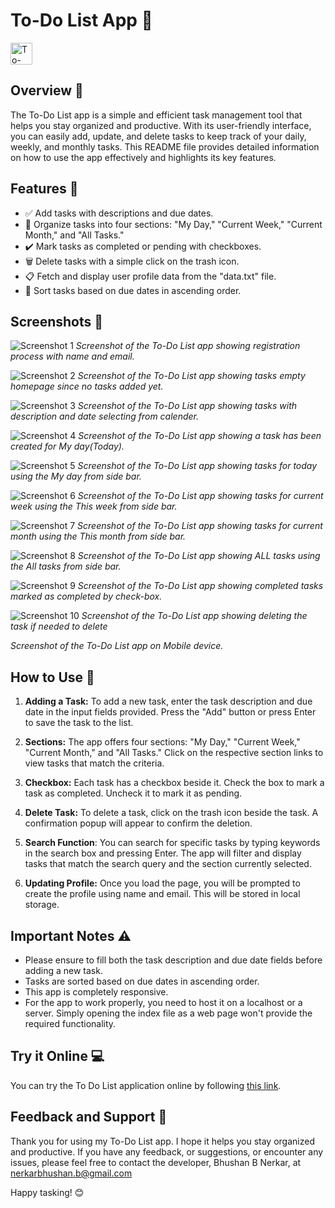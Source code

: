 # To-Do List App 📝

<img src="img/ico.png" alt="To-Do List App" width="35" height="35">

## Overview 🌟

The To-Do List app is a simple and efficient task management tool that helps you stay organized and productive. With its user-friendly interface, you can easily add, update, and delete tasks to keep track of your daily, weekly, and monthly tasks. This README file provides detailed information on how to use the app effectively and highlights its key features.

## Features 🚀

- ✅ Add tasks with descriptions and due dates.
- 📅 Organize tasks into four sections: "My Day," "Current Week," "Current Month," and "All Tasks."
- ✔️ Mark tasks as completed or pending with checkboxes.
- 🗑️ Delete tasks with a simple click on the trash icon.
- 📋 Fetch and display user profile data from the "data.txt" file.
- 🔢 Sort tasks based on due dates in ascending order.

## Screenshots 📸

![Screenshot 1](screenshots/Screenshot_1.png)
_Screenshot of the To-Do List app showing registration process with name and email._

![Screenshot 2](screenshots/Screenshot_2.png)
_Screenshot of the To-Do List app showing tasks empty homepage since no tasks added yet._

![Screenshot 3](screenshots/Screenshot_3.png)
_Screenshot of the To-Do List app showing tasks with description and date selecting from calender._

![Screenshot 4](screenshots/Screenshot_4.png)
_Screenshot of the To-Do List app showing a task has been created for My day(Today)._

![Screenshot 5](screenshots/Screenshot_5.png)
_Screenshot of the To-Do List app showing tasks for today using the My day from side bar._

![Screenshot 6](screenshots/Screenshot_6.png)
_Screenshot of the To-Do List app showing tasks for current week using the This week from side bar._

![Screenshot 7](screenshots/Screenshot_7.png)
_Screenshot of the To-Do List app showing tasks for current month using the This month from side bar._

![Screenshot 8](screenshots/Screenshot_8.png)
_Screenshot of the To-Do List app showing ALL tasks using the All tasks from side bar._

![Screenshot 9](screenshots/Screenshot_9.png)
_Screenshot of the To-Do List app showing completed tasks marked as completed by check-box._

![Screenshot 10](screenshots/Screenshot_10.png)
_Screenshot of the To-Do List app showing deleting the task if needed to delete_

_Screenshot of the To-Do List app on Mobile device._

## How to Use 📖

1. **Adding a Task:** To add a new task, enter the task description and due date in the input fields provided. Press the "Add" button or press Enter to save the task to the list.

2. **Sections:** The app offers four sections: "My Day," "Current Week," "Current Month," and "All Tasks." Click on the respective section links to view tasks that match the criteria.

3. **Checkbox:** Each task has a checkbox beside it. Check the box to mark a task as completed. Uncheck it to mark it as pending.

4. **Delete Task:** To delete a task, click on the trash icon beside the task. A confirmation popup will appear to confirm the deletion.

5. **Search Function**: You can search for specific tasks by typing keywords in the search box and pressing Enter. The app will filter and display tasks that match the search query and the section currently selected.

6. **Updating Profile:** Once you load the page, you will be prompted to create the profile using name and email. This will be stored in local storage.

## Important Notes ⚠️

- Please ensure to fill both the task description and due date fields before adding a new task.
- Tasks are sorted based on due dates in ascending order.
- This app is completely responsive.
- For the app to work properly, you need to host it on a localhost or a server. Simply opening the index file as a web page won't provide the required functionality.

## Try it Online 💻

You can try the To Do List application online by following [this link](https://nerkarbhushan-to-do-app.netlify.app/).

## Feedback and Support 💌

Thank you for using my To-Do List app. I hope it helps you stay organized and productive. If you have any feedback, or suggestions, or encounter any issues, please feel free to contact the developer, Bhushan B Nerkar, at nerkarbhushan.b@gmail.com

Happy tasking! 😊
